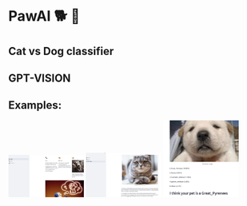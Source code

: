# PawAI 🐕 🐾

## Cat vs Dog classifier


## GPT-VISION
## Examples: 
<div>
<img src="images/2.png" width="30%" height="30%"/>
<img src="images/3.png" width="30%" height="30%"/>
<img src="images/4.png" width="30%" height="30%"/>
</div>
